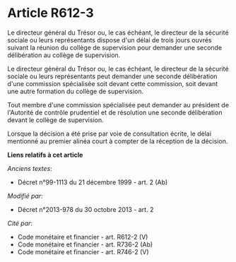 # Article R612-3

Le directeur général du Trésor ou, le cas échéant, le directeur de la sécurité sociale ou leurs représentants dispose d'un
délai de trois jours ouvrés suivant la réunion du collège de supervision pour demander une seconde délibération au collège de
supervision. 

Le directeur général du Trésor ou, le cas échéant, le directeur de la sécurité sociale ou leurs représentants peut demander
une seconde délibération d'une commission spécialisée soit devant cette commission, soit devant une autre formation du
collège de supervision. 

Tout membre d'une commission spécialisée peut demander au président de l'Autorité de contrôle prudentiel et de résolution une
seconde délibération devant le collège de supervision. 

Lorsque la décision a été prise par voie de consultation écrite, le délai mentionné au premier alinéa court à compter de la
réception de la décision.

**Liens relatifs à cet article**

_Anciens textes_:

  - Décret n°99-1113 du 21 décembre 1999 - art. 2 (Ab)

_Modifié par_:

  - Décret n°2013-978 du 30 octobre 2013 - art. 2

_Cité par_:

  - Code monétaire et financier - art. R612-2 (V)
  - Code monétaire et financier - art. R736-2 (Ab)
  - Code monétaire et financier - art. R746-2 (V)
